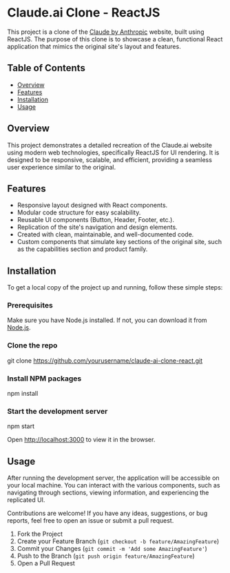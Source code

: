 # Claude.ai Clone - ReactJS

This project is a clone of the [Claude by Anthropic](https://www.anthropic.com/claude) website, built using ReactJS. The purpose of this clone is to showcase a clean, functional React application that mimics the original site's layout and features.

## Table of Contents
- [Overview](#overview)
- [Features](#features)
- [Installation](#installation)
- [Usage](#usage)


## Overview

This project demonstrates a detailed recreation of the Claude.ai website using modern web technologies, specifically ReactJS for UI rendering. It is designed to be responsive, scalable, and efficient, providing a seamless user experience similar to the original.

## Features

- Responsive layout designed with React components.
- Modular code structure for easy scalability.
- Reusable UI components (Button, Header, Footer, etc.).
- Replication of the site's navigation and design elements.
- Created with clean, maintainable, and well-documented code.
- Custom components that simulate key sections of the original site, such as the capabilities section and product family.

## Installation

To get a local copy of the project up and running, follow these simple steps:

### Prerequisites
Make sure you have Node.js installed. If not, you can download it from [Node.js](https://nodejs.org/).

### Clone the repo

git clone https://github.com/yourusername/claude-ai-clone-react.git


### Install NPM packages

npm install


### Start the development server

npm start


Open [http://localhost:3000](http://localhost:3000) to view it in the browser.

## Usage

After running the development server, the application will be accessible on your local machine. You can interact with the various components, such as navigating through sections, viewing information, and experiencing the replicated UI.


Contributions are welcome! If you have any ideas, suggestions, or bug reports, feel free to open an issue or submit a pull request.

1. Fork the Project
2. Create your Feature Branch (`git checkout -b feature/AmazingFeature`)
3. Commit your Changes (`git commit -m 'Add some AmazingFeature'`)
4. Push to the Branch (`git push origin feature/AmazingFeature`)
5. Open a Pull Request


